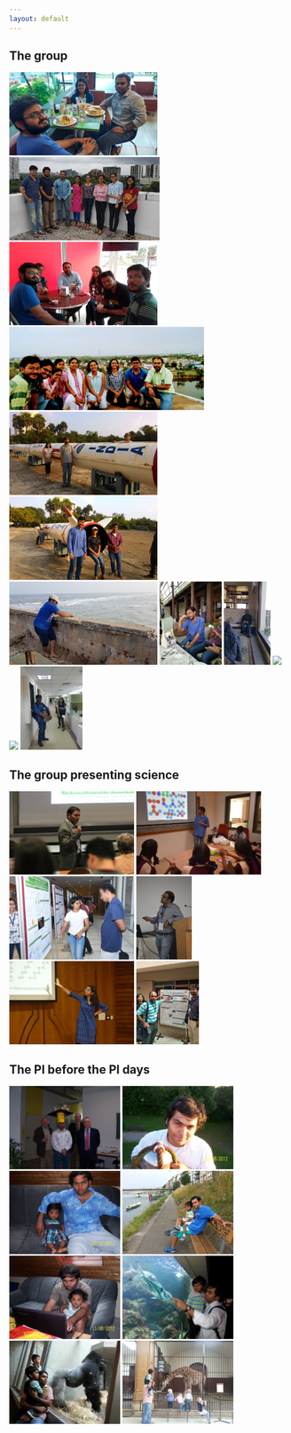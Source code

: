 ```yaml
---
layout: default
---
```

## The group
<img src="assets/img/sandwich.png"  height="150">
<img src="assets/img/transit.png"  height="150">
<img src="assets/img/IMG_20170801_162422.jpg"  height="150">     
<img src="assets/img/IMG-20180707-WA0002.jpg"  height="150">
<img src="assets/img/IMG-20181229-WA0012.jpg"  height="150">
<img src="assets/img/IMG-20181229-WA0014.jpg"  height="150">
<img src="assets/img/20181223_161551.jpg"  height="150">
<img src="assets/img/sab2.jpeg"  height="150">
<img src="assets/img/20190224_161103.jpg"  height="150">
<img src="assets/img/20200222_182353.jpg"  height="150">
<img src="assets/img/kicker.gif"  height="150">
<img src="assets/img/lockdown.jpeg"  height="150">

<br>

## The group presenting science
<img src="assets/img/IMG_3314.JPG"  height="150">
<img src="assets/img/sab.jpeg"  height="150">
<img src="assets/img/mumbai.jpeg"  height="150">
<img src="assets/img/raghu1.jpg"  height="150">
<img src="assets/img/pra.jpeg"  height="150">
<img src="assets/img/pondi.jpeg"  height="150">

<br>

## The PI before the PI days
<img src="assets/img/100_5324.JPG"  height="150">
<img src="assets/img/100_6520.JPG"  height="150">
<img src="assets/img/100_6440.JPG"  height="150">
<img src="assets/img/20140609_190650.jpg"  height="150">
<img src="assets/img/sid.jpg"  height="150">
<img src="assets/img/20140829_134728.jpg"  height="150">
<img src="assets/img/20141019_160731.jpg"  height="150">
<img src="assets/img/20141019_171707.jpg"  height="150">
